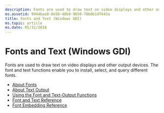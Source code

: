 ```yaml
---
description: Fonts are used to draw text on video displays and other output devices. The font and text functions enable you to install, select, and query different fonts.
ms.assetid: 9944baa9-8e50-40b9-9650-78b0b1d7643a
title: Fonts and Text (Windows GDI)
ms.topic: article
ms.date: 05/31/2018
---
```


# Fonts and Text (Windows GDI)

Fonts are used to draw text on video displays and other output devices. The font and text functions enable you to install, select, and query different fonts.

-   [About Fonts](about-fonts.md)
-   [About Text Output](about-text-output.md)
-   [Using the Font and Text-Output Functions](using-the-font-and-text-output-functions.md)
-   [Font and Text Reference](font-and-text-reference.md)
-   [Font Embedding Reference](font-embedding-reference.md)

 

 



